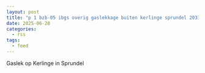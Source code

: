 ```yaml
---
layout: post
title: "p 1 bzb-05 ibgs overig gaslekkage buiten kerlinge sprundel 203342 203093"
date: 2025-06-28
categories: 
  - rss
tags: 
  - feed
---
```


Gaslek op Kerlinge in Sprundel

